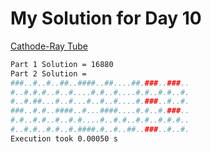 # My Solution for Day 10

[Cathode-Ray Tube](https://adventofcode.com/2022/day/10)
```bash
Part 1 Solution = 16880
Part 2 Solution =
###..#..#..##..####..##....##.###..###..
#..#.#.#..#..#....#.#..#....#.#..#.#..#.
#..#.##...#..#...#..#..#....#.###..#..#.
###..#.#..####..#...####....#.#..#.###..
#.#..#.#..#..#.#....#..#.#..#.#..#.#.#..
#..#.#..#.#..#.####.#..#..##..###..#..#.
Execution took 0.00050 s
```